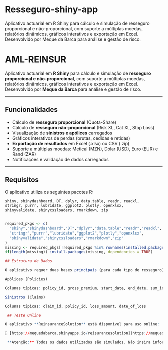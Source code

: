 # Resseguro-shiny-app
Aplicativo actuarial em R Shiny para cálculo e simulação de resseguro proporcional e não-proporcional, com suporte a múltiplas moedas, relatórios dinâmicos, gráficos interativos e exportação em Excel. Desenvolvido por Meque da Barca para análise e gestão de risco.

# AML-REINSUR

Aplicativo actuarial em **R Shiny** para cálculo e simulação de **resseguro proporcional e não-proporcional**, com suporte a múltiplas moedas, relatórios dinâmicos, gráficos interativos e exportação em Excel. Desenvolvido por **Meque da Barca** para análise e gestão de risco.

---

## Funcionalidades

- Cálculo de **resseguro proporcional** (Quota-Share)  
- Cálculo de **resseguro não-proporcional** (Risk XL, Cat XL, Stop Loss)  
- Visualização de **sinistros e apólices** carregados  
- Gráficos interativos de perdas (brutas, cedidas e retidas)  
- **Exportação de resultados** em Excel (.xlsx) ou CSV (.zip)  
- Suporte a múltiplas moedas: Metical (MZN), Dólar (USD), Euro (EUR) e Rand (ZAR)  
- Notificações e validação de dados carregados  

---

## Requisitos

O aplicativo utiliza os seguintes pacotes R:

```r
shiny, shinydashboard, DT, dplyr, data.table, readr, readxl,
stringr, purrr, lubridate, ggplot2, plotly, openxlsx,
shinyvalidate, shinycssloaders, rmarkdown, zip


required_pkgs <- c(
  "shiny","shinydashboard","DT","dplyr","data.table","readr","readxl",
  "stringr","purrr","lubridate","ggplot2","plotly","openxlsx",
  "shinyvalidate","shinycssloaders","rmarkdown","zip"
)
missing <- required_pkgs[!required_pkgs %in% rownames(installed.packages())]
if(length(missing)) install.packages(missing, dependencies = TRUE)

## Estrutura de Dados

O aplicativo requer duas bases principais (para cada tipo de resseguro):

Apólices (Policies)

Colunas típicas: policy_id, gross_premium, start_date, end_date, sum_insured

Sinistros (Claims)

Colunas típicas: claim_id, policy_id, loss_amount, date_of_loss

 ## Teste Online

O aplicativo **ReinsuranceSolution** está disponível para uso online:

🔗 [https://mequedabarca.shinyapps.io/reisurancesolution](https://mequedabarca.shinyapps.io/reisurancesolution)

 **Atenção:** Todos os dados utilizados são simulados. Não insira informações sensíveis de clientes reais.


